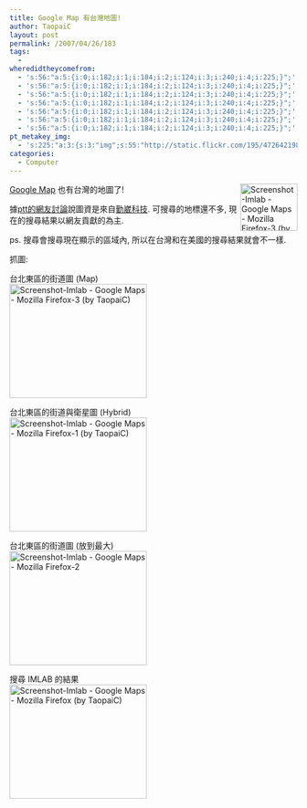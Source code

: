 ```yaml
---
title: Google Map 有台灣地圖!
author: TaopaiC
layout: post
permalink: /2007/04/26/183
tags:
  - 
wheredidtheycomefrom:
  - 's:56:"a:5:{i:0;i:182;i:1;i:184;i:2;i:124;i:3;i:240;i:4;i:225;}";'
  - 's:56:"a:5:{i:0;i:182;i:1;i:184;i:2;i:124;i:3;i:240;i:4;i:225;}";'
  - 's:56:"a:5:{i:0;i:182;i:1;i:184;i:2;i:124;i:3;i:240;i:4;i:225;}";'
  - 's:56:"a:5:{i:0;i:182;i:1;i:184;i:2;i:124;i:3;i:240;i:4;i:225;}";'
  - 's:56:"a:5:{i:0;i:182;i:1;i:184;i:2;i:124;i:3;i:240;i:4;i:225;}";'
  - 's:56:"a:5:{i:0;i:182;i:1;i:184;i:2;i:124;i:3;i:240;i:4;i:225;}";'
  - 's:56:"a:5:{i:0;i:182;i:1;i:184;i:2;i:124;i:3;i:240;i:4;i:225;}";'
pt_metakey_img:
  - 's:225:"a:3:{s:3:"img";s:55:"http://static.flickr.com/195/472642198_fd9a1e5f78_t.jpg";s:3:"alt";s:63:"Screenshot-Imlab - Google Maps - Mozilla Firefox-3 (by TaopaiC)";s:3:"url";s:47:"http://www.flickr.com/photos/taopaic/472642198/";}";'
categories:
  - Computer
---
```

[<img src="http://static.flickr.com/195/472642198_fd9a1e5f78_t.jpg" title="Screenshot-Imlab - Google Maps - Mozilla Firefox-3 (by TaopaiC)" alt="Screenshot-Imlab - Google Maps - Mozilla Firefox-3 (by TaopaiC)" align="right" height="83" width="100" />][1][Google Map][2] 也有台灣的地圖了!

據[ptt的網友討論][3]說圖資是來自[勤崴科技][4]. 可搜尋的地標還不多, 現在的搜尋結果以網友貢獻的為主.

ps. 搜尋會搜尋現在顯示的區域內, 所以在台灣和在美國的搜尋結果就會不一樣.

<!--more-->

抓圖:

台北東區的街道圖 (Map)  
[<img src="http://static.flickr.com/195/472642198_fd9a1e5f78_m.jpg" title="Screenshot-Imlab - Google Maps - Mozilla Firefox-3 (by TaopaiC)" alt="Screenshot-Imlab - Google Maps - Mozilla Firefox-3 (by TaopaiC)" height="200" width="240" />][1]

台北東區的街道與衛星圖 (Hybrid)  
[<img src="http://static.flickr.com/167/472642194_30aecba692_m.jpg" title="Screenshot-Imlab - Google Maps - Mozilla Firefox-1 (by TaopaiC)" alt="Screenshot-Imlab - Google Maps - Mozilla Firefox-1 (by TaopaiC)" height="200" width="240" />][5]

台北東區的街道圖 (放到最大)  
[<img src="http://static.flickr.com/177/472642196_df7dbd21a6_m.jpg" title="Screenshot-Imlab - Google Maps - Mozilla Firefox-2" alt="Screenshot-Imlab - Google Maps - Mozilla Firefox-2" height="200" width="240" />][6]

搜尋 IMLAB 的結果  
[<img src="http://static.flickr.com/220/472642188_d7c7dbcba9_m.jpg" title="Screenshot-Imlab - Google Maps - Mozilla Firefox (by TaopaiC)" alt="Screenshot-Imlab - Google Maps - Mozilla Firefox (by TaopaiC)" height="200" width="240" />][7]

 [1]: http://www.flickr.com/photos/taopaic/472642198/ "Screenshot-Imlab - Google Maps - Mozilla Firefox-3 (by TaopaiC)"
 [2]: http://maps.google.com/
 [3]: http://www.ptt.cc/bbs/Google/M.1177473155.A.50B.html
 [4]: http://www.metamap.com.tw/
 [5]: http://www.flickr.com/photos/taopaic/472642194/ "Screenshot-Imlab - Google Maps - Mozilla Firefox-1 (by TaopaiC)"
 [6]: http://www.flickr.com/photo.gne?id=472642196 "Screenshot-Imlab - Google Maps - Mozilla Firefox-2"
 [7]: http://www.flickr.com/photos/taopaic/472642188/ "Screenshot-Imlab - Google Maps - Mozilla Firefox (by TaopaiC)"